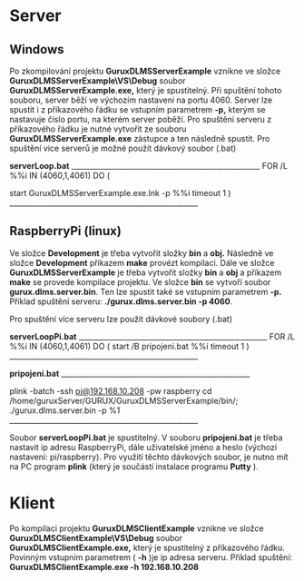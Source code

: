 # Server

## Windows

Po zkompilování projektu **GuruxDLMSServerExample** vznikne ve složce **GuruxDLMSServerExample\VS\Debug** soubor **GuruxDLMSServerExample.exe,** který je spustitelný. Při spuštění tohoto souboru, server běží ve výchozím nastavení na portu 4060. Server lze spustit i z příkazového řádku se vstupním parametrem **-p,** kterým se nastavuje číslo portu, na kterém server poběží. Pro spuštění serveru z příkazového řádku je nutné vytvořit ze souboru **GuruxDLMSServerExample.exe** zástupce a ten následně spustit. Pro spuštění více serverů je možné použít dávkový soubor (.bat)

**serverLoop.bat**
 \_\_\_\_\_\_\_\_\_\_\_\_\_\_\_\_\_\_\_\_\_\_\_\_\_\_\_\_\_\_\_\_\_\_\_\_\_\_\_\_\_\_\_\_\_\_\_\_\_\_\_\_
 FOR /L %%i IN (4060,1,4061) DO (

 start GuruxDLMSServerExample.exe.lnk -p %%i
 timeout 1
 )
 \_\_\_\_\_\_\_\_\_\_\_\_\_\_\_\_\_\_\_\_\_\_\_\_\_\_\_\_\_\_\_\_\_\_\_\_\_\_\_\_\_\_\_\_\_\_\_\_\_\_\_\_

## RaspberryPi (linux)

Ve složce **Development** je třeba vytvořit složky **bin** a **obj.** Následně ve složce **Development** příkazem **make** provézt kompilaci. Dále ve složce **GuruxDLMSServerExample** je třeba vytvořit složky **bin** a **obj** a příkazem **make** se provede kompilace projektu. Ve složce **bin** se vytvoří soubor **gurux.dlms.server.bin**. Ten lze spustit také se vstupním parametrem **-p.** Příklad spuštění serveru: **./gurux.dlms.server.bin -p 4060**.

Pro spuštění více serveru lze použít dávkové soubory (.bat)

**serverLoopPi.bat**
\_\_\_\_\_\_\_\_\_\_\_\_\_\_\_\_\_\_\_\_\_\_\_\_\_\_\_\_\_\_\_\_\_\_\_\_\_\_\_\_\_\_\_\_\_\_\_\_\_\_\_\_
 FOR /L %%i IN (4060,1,4061) DO (
 start /B pripojeni.bat %%i
 timeout 1
 )
 \_\_\_\_\_\_\_\_\_\_\_\_\_\_\_\_\_\_\_\_\_\_\_\_\_\_\_\_\_\_\_\_\_\_\_\_\_\_\_\_\_\_\_\_\_\_\_\_\_\_\_\_

**pripojeni.bat**
\_\_\_\_\_\_\_\_\_\_\_\_\_\_\_\_\_\_\_\_\_\_\_\_\_\_\_\_\_\_\_\_\_\_\_\_\_\_\_\_\_\_\_\_\_\_\_\_\_\_\_\_

plink -batch -ssh pi@192.168.10.208 -pw raspberry cd /home/guruxServer/GURUX/GuruxDLMSServerExample/bin/; ./gurux.dlms.server.bin -p %1
 \_\_\_\_\_\_\_\_\_\_\_\_\_\_\_\_\_\_\_\_\_\_\_\_\_\_\_\_\_\_\_\_\_\_\_\_\_\_\_\_\_\_\_\_\_\_\_\_\_\_\_\_

Soubor **serverLoopPi.bat** je spustitelný. V souboru **pripojeni.bat** je třeba nastavit ip adresu RaspberryPi, dále uživatelské jméno a heslo (výchozí nastavení: pi/raspberry). Pro využití těchto dávkových soubor, je nutno mít na PC program **plink** (který je součástí instalace programu **Putty** ).

# Klient

Po kompilaci projektu **GuruxDLMSClientExample** vznikne ve složce **GuruxDLMSClientExample\VS\Debug** soubor **GuruxDLMSClientExample.exe,** který je spustitelný z příkazového řádku. Povinným vstupním parametrem ( **-h** )je ip adresa serveru. Příklad spuštění: **GuruxDLMSClientExample.exe -h 192.168.10.208**


